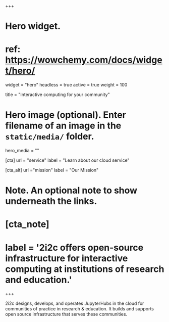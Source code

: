 +++
# Hero widget.
# ref: https://wowchemy.com/docs/widget/hero/
widget = "hero"
headless = true
active = true
weight = 100

title = "Interactive computing for your community"

# Hero image (optional). Enter filename of an image in the `static/media/` folder.
hero_media = ""

[cta]
  url = "service"
  label = "Learn about our cloud service"

[cta_alt]
  url ="mission"
  label = "Our Mission"

# Note. An optional note to show underneath the links.
# [cta_note]
#  label = '2i2c offers open-source infrastructure for interactive computing at institutions of research and education.'
+++

2i2c designs, develops, and operates JupyterHubs in the cloud for communities of practice in research & education. It builds and supports open source infrastructure that serves these communities.
